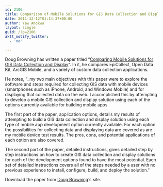 ```yaml
---
id: 2106
title: Comparison of Mobile Solutions for GIS Data Collection and Display
date: 2011-12-12T03:14:37+00:00
author: Yaw Anokwa
layout: single
guid: /?p=2106
aktt_notify_twitter:
  - 'no'

---
```

Doug Browning has written a paper titled “[Comparing Mobile Solutions for GIS Data Collection and Display](https://sites.google.com/site/dougbrowningportfolio/Resources/mobile-gis)“. In it, he compares EpiCollect, Open Data Kit, ArcGIS Mobile, and a variety of custom data collection applications. 

He notes, “_my two main objectives with this paper were to explore the software and steps required for collecting GIS data with mobile devices (smartphones such as iPhone, Android, and Windows Mobile) and for displaying that collected data on the web. I accomplished this by attempting to develop a mobile GIS collection and display solution using each of the options currently available for building mobile apps.</p> 

The first part of the paper, application options, details my results of attempting to build a GIS data collection and display solution using each type of mobile app development option currently available. For each option the possibilities for collecting data and displaying data are covered as are my mobile device test results. The pros, cons, and potential applications of each option are also covered.

The second part of the paper, detailed instructions, gives detailed step by step instructions on how to create GIS data collection and display solutions for each of the development options found to have the most potential. Each set of detailed instructions covers all of the steps needed by a user with no previous experience to install, configure, build, and deploy the solution.</em>”

Download the paper from [Doug Browning](https://sites.google.com/site/dougbrowningportfolio/Resources/mobile-gis)‘s site.
